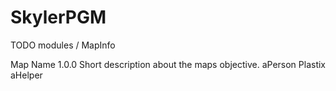 SkylerPGM
=========



TODO modules / MapInfo

  <?xml version="1.0"?>
 <map proto="1.3.6">
  <name>Map Name</name> 
    <version>1.0.0</version>
    <objective>Short description about the maps objective.</objective>
<authors>
    <author>aPerson</author> <!-- The creator of the map -->
    <author contribution="Clarification of element usage, etc.">Plastix</author>
</authors>

<contributors>
    <contributor contribution="A contribution">aHelper</contributor>
</contributors>

</map>
